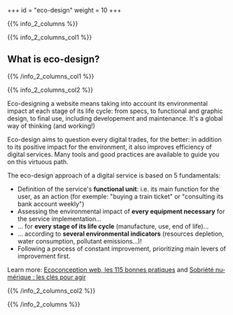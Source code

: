 +++
id = "eco-design"
weight = 10
+++

{{% info_2_columns %}}

{{% info_2_columns_col1 %}}

## What is eco-design?

{{% /info_2_columns_col1 %}}

{{% info_2_columns_col2 %}}

Eco-designing a website means taking into account its environmental impact at each stage of its life cycle: from specs, to functional and graphic design, to final use, including developement and maintenance. It's a global way of thinking (and working!)

Eco-design aims to question every digital trades, for the better: in addition to its positive impact for the environment, it also improves efficiency of digital services.
Many tools and good practices are available to guide you on this virtuous path.

The eco-design approach of a digital service is based on 5 fundamentals:

- Definition of the service's **functional unit**: i.e. its main function for the user, as an action (for exemple: "buying a train ticket" or "consulting its bank account weekly")
- Assessing the environmental impact of **every equipment necessary** for the service implementation...
- ... for **every stage of its life cycle** (manufacture, use, end of life)...
- ... according to **several environmental indicators** (resources depletion, water consumption, pollutant emissions...)!
- Following a process of constant improvement, prioritizing main levers of improvement first.

Learn more: <a lang="fr" hreflang="fr" href="https://ecoconceptionweb.com/">Ecoconception web, les 115 bonnes pratiques</a> and
<a lang="fr" hreflang="fr" href="https://www.greenit.fr/2019/09/10/sobriete-numerique-les-cles-pour-agir/">Sobriété numérique : les clés pour agir</a>

{{% /info_2_columns_col2 %}}

{{% /info_2_columns %}}
